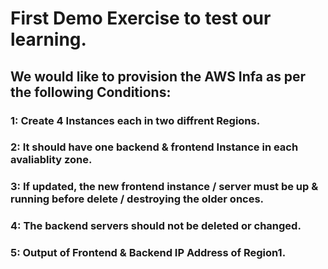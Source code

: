 # First Demo Exercise to test our learning.

## We would like to provision the AWS Infa as per the following Conditions:

### 1: Create 4 Instances each in two diffrent Regions.
### 2: It should have one backend & frontend Instance in each avaliablity zone. 
### 3: If updated, the new frontend instance / server must be up & running before delete / destroying the older onces. 
### 4: The backend servers should not be deleted or changed. 
### 5: Output of Frontend & Backend IP Address of Region1. 

